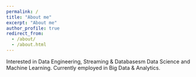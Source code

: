 ```yaml
---
permalink: /
title: "About me"
excerpt: "About me"
author_profile: true
redirect_from: 
  - /about/
  - /about.html
---
```

Interested in Data Engineering, Streaming & Databasesm Data Science and Machine Learning.
Currently employed in Big Data & Analytics.



